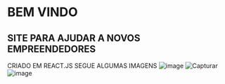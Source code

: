 # BEM VINDO
## SITE PARA AJUDAR  A NOVOS EMPREENDEDORES
CRIADO EM REACT.JS
SEGUE ALGUMAS IMAGENS
![image](https://user-images.githubusercontent.com/80328167/135344753-e1d83477-3e50-4d61-90ed-574fbf94a08e.png)
![Capturar](https://user-images.githubusercontent.com/80328167/135344511-4ead1f38-e58d-4b79-b11a-da71a8b91bc4.PNG)
![image](https://user-images.githubusercontent.com/80328167/135344829-2333b0c2-1cb0-418d-93f9-8f74c62f5e5f.png)
